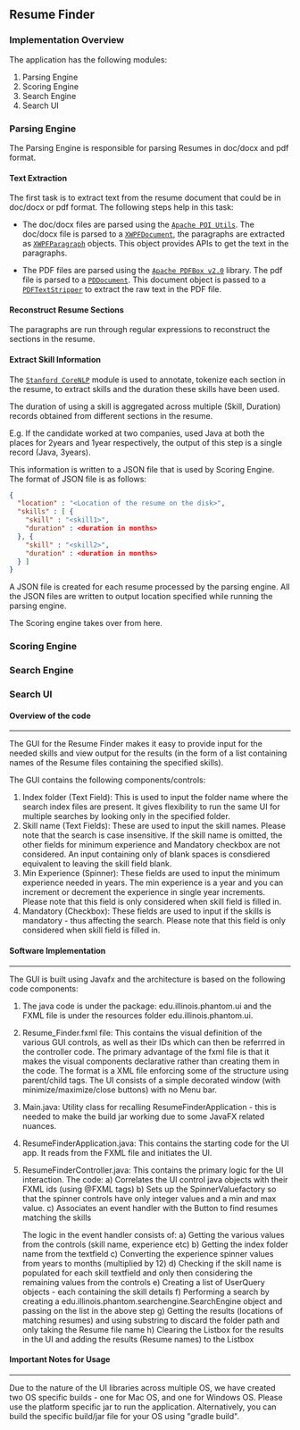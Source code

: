 ## Resume Finder

### Implementation Overview

The application has the following modules:

1. Parsing Engine
2. Scoring Engine
3. Search Engine
4. Search UI

### Parsing Engine
The Parsing Engine is responsible for parsing Resumes in doc/docx and pdf format. 

#### Text Extraction
The first task is to extract text from the resume document that could be in doc/docx or pdf format. The following steps help in this task:

* The doc/docx files are parsed using the [`Apache POI Utils`](https://poi.apache.org/). The doc/docx file is parsed to a [`XWPFDocument`](https://poi.apache.org/apidocs/4.1/org/apache/poi/xwpf/usermodel/XWPFDocument.html), the paragraphs are extracted as [`XWPFParagraph`](https://poi.apache.org/apidocs/4.1/org/apache/poi/xwpf/usermodel/XWPFParagraph.html) objects. This object provides APIs to get the text in the paragraphs.

* The PDF files are parsed using the [`Apache PDFBox v2.0`](https://pdfbox.apache.org/2.0/getting-started.html) library. The pdf file is parsed to a [`PDDocument`](https://pdfbox.apache.org/docs/2.0.13/javadocs/org/apache/pdfbox/pdmodel/PDDocument.html). This document object is passed to a [`PDFTextStripper`](https://pdfbox.apache.org/docs/2.0.13/javadocs/org/apache/pdfbox/text/PDFTextStripper.html) to extract the raw text in the PDF file.

#### Reconstruct Resume Sections

The paragraphs are run through regular expressions to reconstruct the sections in the resume.

#### Extract Skill Information

The [`Stanford CoreNLP`](https://stanfordnlp.github.io/CoreNLP/#coredocument) module is used to annotate, tokenize each section in the resume, to extract skills and the duration these skills have been used. 

The duration of using a skill is aggregated across multiple (Skill, Duration) records obtained from different sections in the resume.

E.g. If the candidate worked at two companies, used Java at both the places for 2years and 1year respectively, the output of this step is a single record (Java, 3years).

This information is written to a JSON file that is used by Scoring Engine. The format of JSON file is as follows:

```JSON
{
  "location" : "<Location of the resume on the disk>",
  "skills" : [ {
    "skill" : "<skill1>",
    "duration" : <duration in months>
  }, {
    "skill" : "<skill2>",
    "duration" : <duration in months>
  } ]
}
```

A JSON file is created for each resume processed by the parsing engine. All the JSON files are written to output location specified while running the parsing engine.

The Scoring engine takes over from here.

### Scoring Engine



### Search Engine


### Search UI

#### Overview of the code
---------------------

The GUI for the Resume Finder makes it easy to provide input for the needed skills and view output for the results (in the form of a list containing names of the Resume files containing the specified skills).

The GUI contains the following components/controls:

1. Index folder (Text Field): This is used to input the folder name where the search index files are present. It gives flexibility to run the same UI for multiple searches by looking only in the specified folder.
2. Skill name (Text Fields): These are used to input the skill names. Please note that the search is case insensitive. If the skill name is omitted, the other fields for minimum experience and Mandatory checkbox are not considered. An input containing only of blank spaces is consdiered equivalent to leaving the skill field blank.
3. Min Experience (Spinner): These fields are used to input the minimum experience needed in years. The min experience is a year and you can increment or decrement the experience in single year increments. Please note that this field is only considered when skill field is filled in.
4. Mandatory (Checkbox): These fields are used to input if the skills is mandatory - thus affecting the search. Please note that this field is only considered when skill field is filled in.


#### Software Implementation
------------------------
The GUI is built using Javafx and the architecture is based on the following code components:

1. The java code is under the package: edu.illinois.phantom.ui and the FXML file is under the resources folder edu.illinois.phantom.ui.
2. Resume_Finder.fxml file: This contains the visual definition of the various GUI controls, as well as their IDs which can then be referrred in the controller code. The primary advantage of the fxml file is that it makes the visual components declarative rather than creating them in the code. The format is a XML file enforcing some of the structure using parent/child tags. The UI consists of a simple decorated window (with minimize/maximize/close buttons) with no Menu bar.
3. Main.java: Utility class for recalling ResumeFinderApplication - this is needed to make the build jar working due to some JavaFX related nuances.
4. ResumeFinderApplication.java: This contains the starting code for the UI app. It reads from the FXML file and initiates the UI.
5. ResumeFinderController.java: This contains the primary logic for the UI interaction. The code:
	a) Correlates the UI control java objects with their FXML ids (using @FXML tags)
	b) Sets up the SpinnerValuefactory so that the spinner controls have only integer values and a min and max value.
	c) Associates an event handler with the Button to find resumes matching the skills
	
   The logic in the event handler consists of:
   	     a) Getting the various values from the controls (skill name, experience etc)
	     b) Getting the index folder name from the textfield
	     c) Converting the experience spinner values from years to months (multiplied by 12)
	     d) Checking if the skill name is populated for each skill textfield and only then considering the remaining values from the controls
	     e) Creating a list of UserQuery objects - each containing the skill details
	     f) Performing a search by creating a edu.illinois.phantom.searchengine.SearchEngine object and passing on the list in the above step
	     g) Getting the results (locations of matching resumes) and using substring to discard the folder path and only taking the Resume file name
	     h) Clearing the Listbox for the results in the UI and adding the results (Resume names) to the Listbox


#### Important Notes for Usage
--------------------------

Due to the nature of the UI libraries across multiple OS, we have created two OS specific builds - one for Mac OS, and one for Windows OS. Please use the platform specific jar to run the application. Alternatively, you can build the specific build/jar file for your OS using "gradle build".